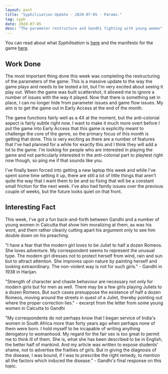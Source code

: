 ```yaml
---
layout: post
title: "Syphilisation Update - 2020-07-05 - Params."
tag: syph
date: 2020-07-05
desc: "The parameter restructure and Gandhi fighting with young women"
---
```



You can read about what *Syphilisation* is [here](/blog/syph/announce) and the manifesto for the game [here](/blog/syph/newManifesto).

## Work Done

The most important thing done this week was completing the restructuring of the parameters of the game. This is a massive update to the way the game plays and needs to be tested a lot, but I'm very excited about seeing it play out. When the game was built scattershot, it allowed me to ignore a number of issues with the way it played. Now that there is something set in place, I can no longer hide from parameter issues and game flow issues. My aim is to get the game out in Early Access at the end of the month.


The game functions fairly well as a 4X at the moment, but the anti-colonial aspect is fairly subtle right now. I want to make it much more overt before I put the game into Early Access that this game is explicitly meant to challenge the core of the genre, so the primary focus of this month is getting that done. This is very exciting as there are a number of features that I've had planned for a while for exactly this and I think they will add a lot to the game. I'm looking for people who are interested in playing the game and not particularly interested in the anti-colonial part to playtest right now though, so ping me if that sounds like you.


I've finally been forced into getting a new laptop this week and while I've spent some time setting it up, there are still a lot of little things that aren't quite the way that I want them to be and so fixing that will be a constant small friction for the next week. I've also had family issues over the previous couple of weeks, but the future looks quiet on that front.

## Interesting Fact

This week, I've got a fun back-and-forth between Gandhi and a number of young women in Calcutta that show him moralizing at them, as was his wont, and them rather cleanly cutting apart his argument only to see him double down on his preaching.


"I have a fear that the modern girl loves to be Juliet to half a dozen Romeos. She loves adventure. My correspondent seems to represent the unusual type. The modern girl dresses not to protect herself from wind, rain and sun but to attract attention. She improves upon nature by painting herself and looking extraordinary. The non-violent way is not for such girls." - Gandhi in 1938 in Harijan.


"Strength of character and chaste behaviour are necessary not only for modern girls but for men as well. There may be a few girls playing Juliets to a dozen Romeos. But such cases presuppose the existence of half a dozen Romeos, moving around the streets in quest of a Juliet, thereby pointing out where the proper correction lies." - excerpt from the letter from some young women in Calcutta to Gandhi


"My correspondents do not perhaps know that I began service of India's women in South Africa more than forty years ago when perhaps none of them were born. I hold myself to be incapable of writing anything derogatory to womanhood. My regard for the fair sex is too great to permit me to think ill of them. She is, what she has been described to be in English, the better half of mankind. And my article was written to expose students' shame, not to advertise the frailties of girls. But in giving the diagnosis of the disease, I was bound, if I was to prescribe the right remedy, to mention all the factors which induced the disease." - Gandhi's final response on this topic.

